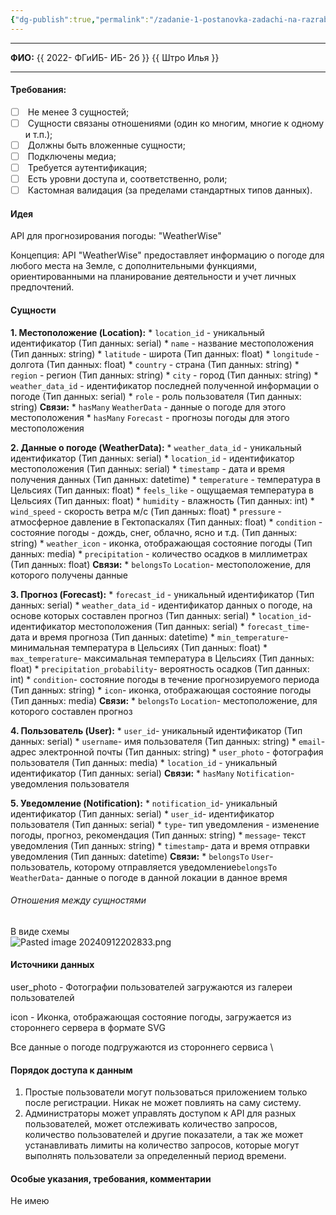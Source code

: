 ```yaml
---
{"dg-publish":true,"permalink":"/zadanie-1-postanovka-zadachi-na-razrabotku-strapi/"}
---
```



- - - 

**ФИО:** {{ 2022- ФГиИБ- ИБ- 2б }} {{ Штро Илья }}

- - - 

#### Требования:

- [ ]  Не менее 3 сущностей;
- [ ]  Сущности связаны отношениями (один ко многим, многие к одному и т.п.);
- [ ]  Должны быть вложенные сущности;
- [ ]  Подключены медиа;
- [ ]  Требуется аутентификация;
- [ ]  Есть уровни доступа и, соответственно, роли;
- [ ]  Кастомная валидация (за пределами стандартных типов данных).

#### Идея

API для прогнозирования погоды: "WeatherWise"

Концепция: API "WeatherWise" предоставляет информацию о погоде для любого места на Земле, с дополнительными функциями, ориентированными на планирование деятельности и учет личных предпочтений.

#### Сущности
**1. Местоположение (Location):**
    * `location_id` - уникальный идентификатор (Тип данных: serial)
    * `name` - название местоположения (Тип данных: string)
    * `latitude` - широта (Тип данных: float)
    * `longitude` - долгота (Тип данных: float)
    * `country` - страна (Тип данных: string)
    * `region` - регион (Тип данных: string)
    * `city` - город (Тип данных: string)
    * `weather_data_id` - идентификатор последней полученной информации о погоде (Тип данных: serial)
    * `role` - роль пользователя (Тип данных: string)
     **Связи:**
        * `hasMany` `WeatherData` - данные о погоде для этого местоположения
        * `hasMany` `Forecast` - прогнозы погоды для этого местоположения

**2. Данные о погоде (WeatherData):**
    * `weather_data_id` - уникальный идентификатор (Тип данных: serial)
    * `location_id` - идентификатор местоположения (Тип данных: serial)
    * `timestamp` - дата и время получения данных (Тип данных: datetime)
    * `temperature` - температура в Цельсиях (Тип данных: float)
    * `feels_like` - ощущаемая температура в Цельсиях (Тип данных: float)
    * `humidity` - влажность (Тип данных: int)
    * `wind_speed` - скорость ветра м/c (Тип данных: float)
    * `pressure` - атмосферное давление в Гектопаскалях (Тип данных: float)
    * `condition` - состояние погоды - дождь, снег, облачно, ясно и т.д. (Тип данных: string)
    * `weather_icon` - иконка, отображающая состояние погоды (Тип данных: media)
    * `precipitation` - количество осадков в миллиметрах (Тип данных: float)
     **Связи:**
        * `belongsTo` `Location`- местоположение, для которого получены данные

**3. Прогноз (Forecast):**
    * `forecast_id` - уникальный идентификатор (Тип данных: serial)
    * `weather_data_id` - идентификатор данных о погоде, на основе которых составлен прогноз (Тип данных: serial)
    * `location_id`- идентификатор местоположения (Тип данных: serial)
    * `forecast_time`- дата и время прогноза (Тип данных: datetime)
    * `min_temperature`- минимальная температура в Цельсиях (Тип данных: float)
    * `max_temperature`- максимальная температура в Цельсиях (Тип данных: float)
    * `precipitation_probability`- вероятность осадков (Тип данных: int)
    * `condition`- состояние погоды в течение прогнозируемого периода (Тип данных: string)
    * `icon`- иконка, отображающая состояние погоды (Тип данных: media)
     **Связи:**
        * `belongsTo` `Location`- местоположение, для которого составлен прогноз

**4. Пользователь (User):**
    * `user_id`- уникальный идентификатор (Тип данных: serial)
    * `username`- имя пользователя (Тип данных: string)
    * `email`- адрес электронной почты (Тип данных: string)
    * `user_photo` - фотография пользователя (Тип данных: media)
    * `location_id`  - уникальный идентификатор (Тип данных: serial)
     **Связи:**
        * `hasMany` `Notification`- уведомления пользователя

   **5. Уведомление (Notification):**
    * `notification_id`- уникальный идентификатор (Тип данных: serial)
    * `user_id`- идентификатор пользователя (Тип данных: serial)
    * `type`- тип уведомления - изменение погоды, прогноз, рекомендация (Тип данных: string)
    * `message`- текст уведомления (Тип данных: string)
    * `timestamp`- дата и время отправки уведомления (Тип данных: datetime)
     **Связи:**
        * `belongsTo` `User`- пользователь, которому отправляется уведомление`belongsTo` `WeatherData`- данные о погоде в данной локации в данное время
###### Отношения между сущностями

В виде схемы  
![Pasted image 20240912202833.png](/img/user/Pasted%20image%2020240912202833.png)

#### Источники данных

user_photo - Фотографии пользователей загружаются из галереи пользователей

icon - Иконка, отображающая состояние погоды, загружается из стороннего сервера в формате SVG

Все данные о погоде подгружаются из стороннего сервиса
\

#### Порядок доступа к данным
1. Простые пользователи могут пользоваться приложением только после регистрации. Никак не может повлиять на саму систему.
2. Администраторы может управлять доступом к API для разных пользователей, может отслеживать количество запросов, количество пользователей и другие показатели, а так же может устанавливать лимиты на количество запросов, которые могут выполнять пользователи за определенный период времени.


#### Особые указания, требования, комментарии
Не имею